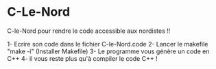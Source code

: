 # C-Le-Nord

C-le-Nord pour rendre le code accessible aux nordistes !!

1- Ecrire son code dans le fichier C-le-Nord.code
2- Lancer le makefile "make -i" (Installer Makefile)
3- Le programme vous génère un code en C++
4- il vous reste plus qu'à compiler le code C++ !